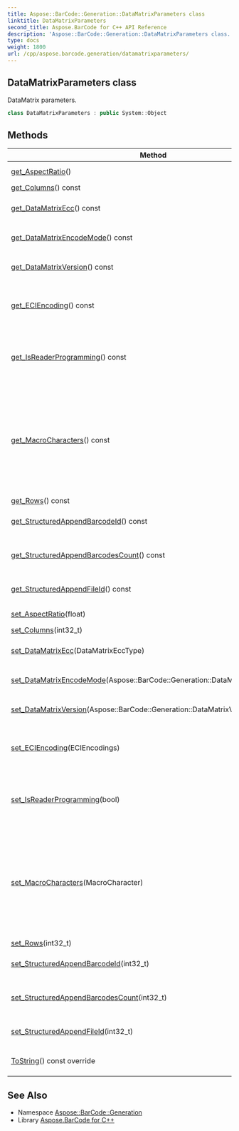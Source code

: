 ```yaml
---
title: Aspose::BarCode::Generation::DataMatrixParameters class
linktitle: DataMatrixParameters
second_title: Aspose.BarCode for C++ API Reference
description: 'Aspose::BarCode::Generation::DataMatrixParameters class. DataMatrix parameters in C++.'
type: docs
weight: 1800
url: /cpp/aspose.barcode.generation/datamatrixparameters/
---
```

## DataMatrixParameters class


DataMatrix parameters.

```cpp
class DataMatrixParameters : public System::Object
```

## Methods

| Method | Description |
| --- | --- |
| [get_AspectRatio](./get_aspectratio/)() | Height/Width ratio of 2D [BarCode](../../aspose.barcode/) module. |
| [get_Columns](./get_columns/)() const | Columns count. |
| [get_DataMatrixEcc](./get_datamatrixecc/)() const | Gets a Datamatrix ECC type. Default value: [DataMatrixEccType.Ecc200](../datamatrixecctype/). |
| [get_DataMatrixEncodeMode](./get_datamatrixencodemode/)() const | Encode mode of Datamatrix barcode. Default value: [DataMatrixEncodeMode.Auto](../datamatrixencodemode/). |
| [get_DataMatrixVersion](./get_datamatrixversion/)() const | Gets a Datamatrix symbol size. Default value: [DataMatrixVersion.Auto](../datamatrixversion/). |
| [get_ECIEncoding](./get_eciencoding/)() const | Gets ECI encoding. Used when DataMatrixEncodeMode is Auto. Default value: ISO-8859-1. |
| [get_IsReaderProgramming](./get_isreaderprogramming/)() const | Used to instruct the reader to interpret the data contained within the symbol as programming for reader initialization. Default value: false. |
| [get_MacroCharacters](./get_macrocharacters/)() const | Macro Characters 05 and 06 values are used to obtain more compact encoding in special modes. Can be used only with [DataMatrixEccType.Ecc200](../datamatrixecctype/) or [DataMatrixEccType.EccAuto](../datamatrixecctype/). Cannot be used with [EncodeTypes.GS1DataMatrix](../encodetypes/gs1datamatrix/) Default value: MacroCharacters.None. |
| [get_Rows](./get_rows/)() const | Rows count. |
| [get_StructuredAppendBarcodeId](./get_structuredappendbarcodeid/)() const | Barcode ID for Structured Append mode of Datamatrix barcode. Default value: 0. |
| [get_StructuredAppendBarcodesCount](./get_structuredappendbarcodescount/)() const | Barcodes count for Structured Append mode of Datamatrix barcode. Default value: 0. |
| [get_StructuredAppendFileId](./get_structuredappendfileid/)() const | File ID for Structured Append mode of Datamatrix barcode. Default value: 0. |
| [set_AspectRatio](./set_aspectratio/)(float) | Height/Width ratio of 2D [BarCode](../../aspose.barcode/) module. |
| [set_Columns](./set_columns/)(int32_t) | Columns count. |
| [set_DataMatrixEcc](./set_datamatrixecc/)(DataMatrixEccType) | Sets a Datamatrix ECC type. Default value: [DataMatrixEccType.Ecc200](../datamatrixecctype/). |
| [set_DataMatrixEncodeMode](./set_datamatrixencodemode/)(Aspose::BarCode::Generation::DataMatrixEncodeMode) | Encode mode of Datamatrix barcode. Default value: [DataMatrixEncodeMode.Auto](../datamatrixencodemode/). |
| [set_DataMatrixVersion](./set_datamatrixversion/)(Aspose::BarCode::Generation::DataMatrixVersion) | Sets a Datamatrix symbol size. Default value: [DataMatrixVersion.Auto](../datamatrixversion/). |
| [set_ECIEncoding](./set_eciencoding/)(ECIEncodings) | Sets ECI encoding. Used when DataMatrixEncodeMode is Auto. Default value: ISO-8859-1. |
| [set_IsReaderProgramming](./set_isreaderprogramming/)(bool) | Used to instruct the reader to interpret the data contained within the symbol as programming for reader initialization. Default value: false. |
| [set_MacroCharacters](./set_macrocharacters/)(MacroCharacter) | Macro Characters 05 and 06 values are used to obtain more compact encoding in special modes. Can be used only with [DataMatrixEccType.Ecc200](../datamatrixecctype/) or [DataMatrixEccType.EccAuto](../datamatrixecctype/). Cannot be used with [EncodeTypes.GS1DataMatrix](../encodetypes/gs1datamatrix/) Default value: MacroCharacters.None. |
| [set_Rows](./set_rows/)(int32_t) | Rows count. |
| [set_StructuredAppendBarcodeId](./set_structuredappendbarcodeid/)(int32_t) | Barcode ID for Structured Append mode of Datamatrix barcode. Default value: 0. |
| [set_StructuredAppendBarcodesCount](./set_structuredappendbarcodescount/)(int32_t) | Barcodes count for Structured Append mode of Datamatrix barcode. Default value: 0. |
| [set_StructuredAppendFileId](./set_structuredappendfileid/)(int32_t) | File ID for Structured Append mode of Datamatrix barcode. Default value: 0. |
| [ToString](./tostring/)() const override | Returns a human-readable string representation of this [DataMatrixParameters](./). |
## See Also

* Namespace [Aspose::BarCode::Generation](../)
* Library [Aspose.BarCode for C++](../../)
